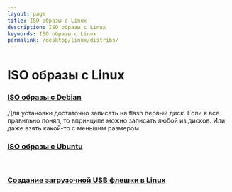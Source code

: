 ```yaml
---
layout: page
title: ISO образы с Linux
description: ISO образы с Linux
keywords: ISO образы с Linux
permalink: /desktop/linux/distribs/
---
```


# ISO образы с Linux

### [ISO образы с Debian](http://cdimage.debian.org/debian-cd/)

Для установки достаточно записать на flash первый диск. Если я все правильно понял, то впринципе можно записать любой из дисков. Или даже взять какой-то с меньшим размером.

### [ISO образы с Ubuntu](http://cdimage.ubuntu.com/)

<br/>

### [Создание загрузочной USB флешки в Linux](/desktop/linux/linux-live-usb-flash/)
